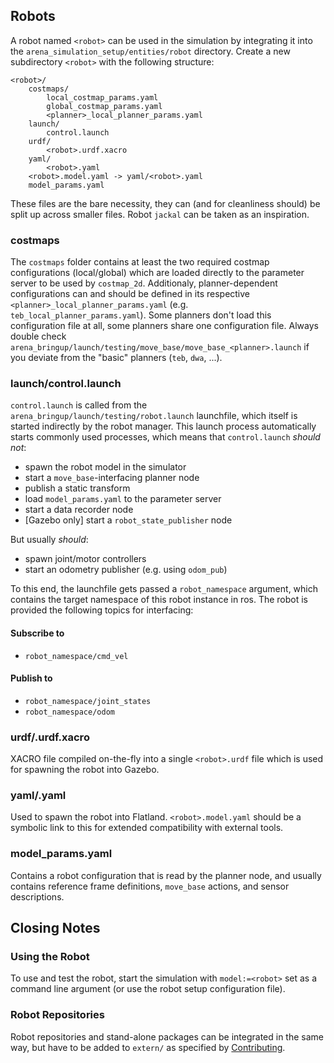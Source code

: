 ## Robots
A robot named `<robot>` can be used in the simulation by integrating it into the `arena_simulation_setup/entities/robot` directory. Create a new subdirectory `<robot>` with the following structure:

```
<robot>/
    costmaps/
        local_costmap_params.yaml
        global_costmap_params.yaml
        <planner>_local_planner_params.yaml
    launch/
        control.launch
    urdf/
        <robot>.urdf.xacro
    yaml/
        <robot>.yaml
    <robot>.model.yaml -> yaml/<robot>.yaml
    model_params.yaml
```

These files are the bare necessity, they can (and for cleanliness should) be split up across smaller files. Robot `jackal` can be taken as an inspiration.

### costmaps
The `costmaps` folder contains at least the two required costmap configurations (local/global) which are loaded directly to the parameter server to be used by `costmap_2d`.
Additionaly, planner-dependent configurations can and should be defined in its respective `<planner>_local_planner_params.yaml` (e.g. `teb_local_planner_params.yaml`). Some planners don't load this configuration file at all, some planners share one configuration file. Always double check `arena_bringup/launch/testing/move_base/move_base_<planner>.launch` if you deviate from the "basic" planners (`teb`, `dwa`, ...).

### launch/control.launch

`control.launch` is called from the `arena_bringup/launch/testing/robot.launch` launchfile, which itself is started indirectly by the robot manager. This launch process automatically starts commonly used processes, which means that `control.launch` _should not_:
- spawn the robot model in the simulator
- start a `move_base`-interfacing planner node
- publish a static transform
- load `model_params.yaml` to the parameter server
- start a data recorder node
- [Gazebo only] start a `robot_state_publisher` node

But usually _should_:
- spawn joint/motor controllers
- start an odometry publisher (e.g. using `odom_pub`)

To this end, the launchfile gets passed a `robot_namespace` argument, which contains the target namespace of this robot instance in ros. The robot is provided the following topics for interfacing:

#### Subscribe to
- `robot_namespace/cmd_vel`

#### Publish to
- `robot_namespace/joint_states`
- `robot_namespace/odom`

### urdf/<robot>.urdf.xacro

XACRO file compiled on-the-fly into a single `<robot>.urdf` file which is used for spawning the robot into Gazebo.

### yaml/<robot>.yaml

Used to spawn the robot into Flatland. `<robot>.model.yaml` should be a symbolic link to this for extended compatibility with external tools.

### model_params.yaml

Contains a robot configuration that is read by the planner node, and usually contains reference frame definitions, `move_base` actions, and sensor descriptions.

## Closing Notes

### Using the Robot
To use and test the robot, start the simulation with `model:=<robot>` set as a command line argument (or use the robot setup configuration file).

### Robot Repositories
Robot repositories and stand-alone packages can be integrated in the same way, but have to be added to `extern/` as specified by [Contributing](contribute.md).